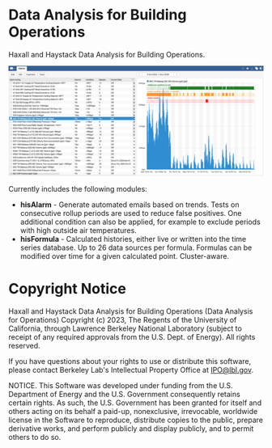 # Data Analysis for Building Operations
Haxall and Haystack Data Analysis for Building Operations.

![Main hisAlarm view with examples](./hisAlarm/assets/hisAlarm_main_view_example.jpg)

Currently includes the following modules:
- **hisAlarm** - Generate automated emails based on trends. Tests on consecutive rollup periods are used to reduce false positives. One additional condition can also be applied, for example to exclude periods with high outside air temperatures.
- **hisFormula** - Calculated histories, either live or written into the time series database. Up to 26 data sources per formula. Formulas can be modified over time for a given calculated point. Cluster-aware.

# Copyright Notice
Haxall and Haystack Data Analysis for Building Operations (Data Analysis for
Operations) Copyright (c) 2023, The Regents of the University of California,
through Lawrence Berkeley National Laboratory (subject to receipt of any
required approvals from the U.S. Dept. of Energy). All rights reserved.

If you have questions about your rights to use or distribute this software,
please contact Berkeley Lab's Intellectual Property Office at
IPO@lbl.gov.

NOTICE.  This Software was developed under funding from the U.S. Department of
Energy and the U.S. Government consequently retains certain rights.  As such,
the U.S. Government has been granted for itself and others acting on its behalf
a paid-up, nonexclusive, irrevocable, worldwide license in the Software to
reproduce, distribute copies to the public, prepare derivative works, and 
perform publicly and display publicly, and to permit others to do so.

